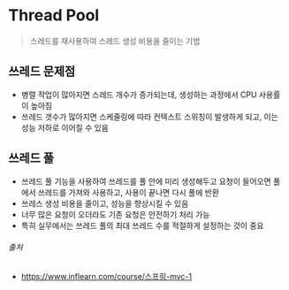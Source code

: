 # Thread Pool

> 스레드를 재사용하여 스레드 생성 비용을 줄이는 기법

## 쓰레드 문제점

- 병렬 작업이 많아지면 스레드 개수가 증가되는데, 생성하는 과정에서 CPU 사용률이 높아짐
- 쓰레드 갯수가 많아지면 스케줄링에 따라 컨텍스트 스위칭이 발생하게 되고, 이는 성능 저하로 이어질 수 있음

## 쓰레드 풀

- 쓰레드 풀 기능을 사용하여 쓰레드를 풀 안에 미리 생성해두고 요청이 들어오면 풀에서 쓰레드를 가져와 사용하고, 사용이 끝나면 다시 풀에 반환
- 쓰레스 생성 비용을 줄이고, 성능을 향상시킬 수 있음
- 너무 많은 요청이 오더라도 기존 요청은 안전하기 처리 가능
- 특히 실무에서는 쓰레드 풀의 최대 쓰레드 수를 적절하게 설정하는 것이 중요

###### 출처

- https://www.inflearn.com/course/스프링-mvc-1
